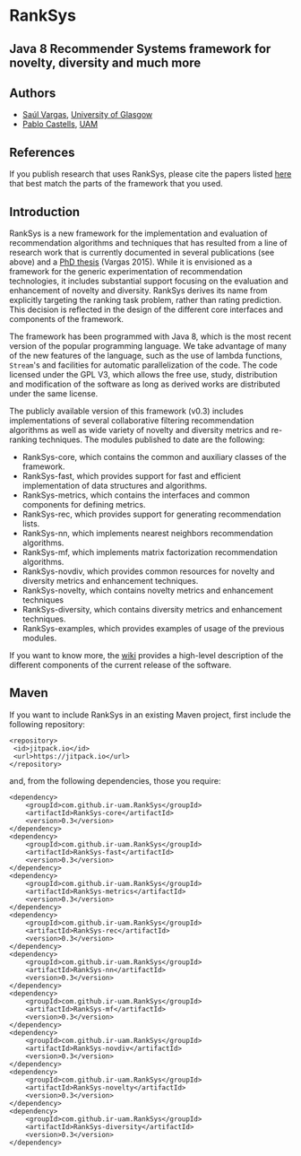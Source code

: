 # RankSys
## Java 8 Recommender Systems framework for novelty, diversity and much more

## Authors
 * [Saúl Vargas](http://www.saulvargas.es), [University of Glasgow](http://www.gla.ac.uk/)
 * [Pablo Castells](http://ir.ii.uam.es/castells/), [UAM](http://www.uam.es/)

## References

If you publish research that uses RankSys, please cite the papers listed [here](https://github.com/ir-uam/RankSys/wiki/References) that best match the parts of the framework that you used.

## Introduction

RankSys is a new framework for the implementation and evaluation of recommendation algorithms and techniques that has resulted from a line of research work that is currently documented in several publications (see above) and a [PhD thesis](http://ir.ii.uam.es/saul/saulvargas-thesis.pdf) (Vargas 2015).  While it is envisioned as a framework for the generic experimentation of recommendation technologies, it includes substantial support focusing on the evaluation and enhancement of novelty and diversity. RankSys derives its name from explicitly targeting the ranking task problem, rather than rating prediction. This decision is reflected in the design of the different core interfaces and components of the framework.

The framework has been programmed with Java 8, which is the most recent version of the popular programming language. We take advantage of many of the new features of the language, such as the use of lambda functions, `Stream`'s and facilities for automatic parallelization of the code. The code licensed under the GPL V3, which allows the free use, study, distribution and modification of the software as long as derived works are distributed under the same license.

The publicly available version of this framework (v0.3) includes implementations of several collaborative filtering recommendation algorithms as well as wide variety of novelty and diversity metrics and re-ranking techniques. The modules published to date are the following:
 * RankSys-core, which contains the common and auxiliary classes of the framework.
 * RankSys-fast, which provides support for fast and efficient implementation of data structures and algorithms.
 * RankSys-metrics, which contains the interfaces and common components for defining metrics.
 * RankSys-rec, which provides support for generating recommendation lists.
 * RankSys-nn, which implements nearest neighbors recommendation algorithms.
 * RankSys-mf, which implements matrix factorization recommendation algorithms.
 * RankSys-novdiv, which provides common resources for novelty and diversity metrics and enhancement techniques.
 * RankSys-novelty, which contains novelty metrics and enhancement techniques
 * RankSys-diversity, which contains diversity metrics and enhancement techniques.
 * RankSys-examples, which provides examples of usage of the previous modules.
 
If you want to know more, the [wiki](https://github.com/ir-uam/RankSys/wiki) provides a high-level description of the different components of the current release of the software.

## Maven

If you want to include RankSys in an existing Maven project, first include the following repository:
~~~
<repository>
 <id>jitpack.io</id>
 <url>https://jitpack.io</url>
</repository>
~~~
and, from the following dependencies, those you require:
~~~
<dependency>
    <groupId>com.github.ir-uam.RankSys</groupId>
    <artifactId>RankSys-core</artifactId>
    <version>0.3</version>
</dependency>
<dependency>
    <groupId>com.github.ir-uam.RankSys</groupId>
    <artifactId>RankSys-fast</artifactId>
    <version>0.3</version>
</dependency>
<dependency>
    <groupId>com.github.ir-uam.RankSys</groupId>
    <artifactId>RankSys-metrics</artifactId>
    <version>0.3</version>
</dependency>
<dependency>
    <groupId>com.github.ir-uam.RankSys</groupId>
    <artifactId>RankSys-rec</artifactId>
    <version>0.3</version>
</dependency>
<dependency>
    <groupId>com.github.ir-uam.RankSys</groupId>
    <artifactId>RankSys-nn</artifactId>
    <version>0.3</version>
</dependency>
<dependency>
    <groupId>com.github.ir-uam.RankSys</groupId>
    <artifactId>RankSys-mf</artifactId>
    <version>0.3</version>
</dependency>
<dependency>
    <groupId>com.github.ir-uam.RankSys</groupId>
    <artifactId>RankSys-novdiv</artifactId>
    <version>0.3</version>
</dependency>
<dependency>
    <groupId>com.github.ir-uam.RankSys</groupId>
    <artifactId>RankSys-novelty</artifactId>
    <version>0.3</version>
</dependency>
<dependency>
    <groupId>com.github.ir-uam.RankSys</groupId>
    <artifactId>RankSys-diversity</artifactId>
    <version>0.3</version>
</dependency>
~~~

